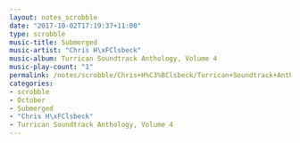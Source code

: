 ```yaml
---
layout: notes_scrobble
date: "2017-10-02T17:19:37+11:00"
type: scrobble
music-title: Submerged
music-artist: "Chris H\xFClsbeck"
music-album: Turrican Soundtrack Anthology, Volume 4
music-play-count: "1"
permalink: /notes/scrobble/Chris+H%C3%BClsbeck/Turrican+Soundtrack+Anthology%2C+Volume+4/566260500ec414153983f44e12d95ed961fc8e0e.html
categories:
- scrobble
- October
- Submerged
- "Chris H\xFClsbeck"
- Turrican Soundtrack Anthology, Volume 4
---
```

